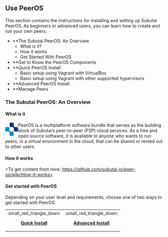 ## Use PeerOS
This section contains the instructions for installing and setting up Subutai PeerOS. As beginners or advanced users, you can learn how to create and run your own peers.

- **The Subutai PeerOS: An Overview
  - What is it?
  - How it works
  - Get Started With PeerOS
- **Get to Know the PeerOS Components
- **Quick PeerOS Install
  - Basic setup using Vagrant with VirtualBox
  - Basic setup using Vagrant with other supported hypervisors
- **Advanced PeerOS Install
- **Manage Peers

### The Subutai PeerOS: An Overview

#### What is it
<img align="left" src=https://github.com/MarilizaC/icons/blob/master/icon_peerOS.png> PeerOS is a multiplatform software bundle that serves as the building block of Subutai’s peer-to-peer (P2P) cloud services. As a free and open source software, it is available to anyone who wants to run peers, in a virtual environment in the cloud, that can be shared or rented out to other users. </img>

#### How it works
<To get content from here: https://github.com/subutai-io/peer-os/wiki/How-it-works>

#### Get started with PeerOS
Depending on your user level and requirements, choose one of two ways to get started with PeerOS:

<table>
 <tr align="center" valign="top">
    <td>:small_red_triangle_down:  
      <p><a href=""><b>Quick Install</b></a></p>
    </td>
    <td>:small_red_triangle_down:  
       <p><a href=""><b>Advanced Install</b></a></p>
    </td>
 </tr>
</table>
